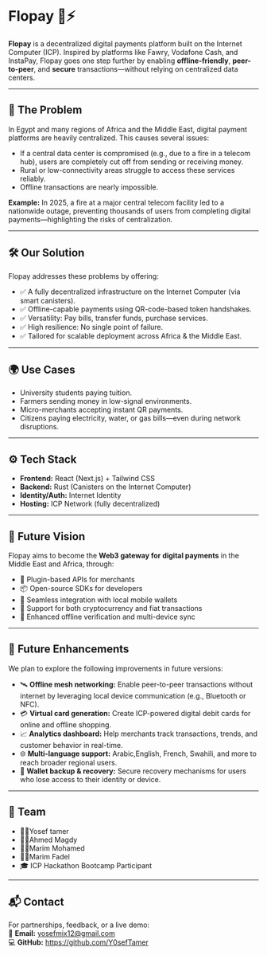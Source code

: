 # Flopay 🧾⚡

**Flopay** is a decentralized digital payments platform built on the Internet Computer (ICP). Inspired by platforms like Fawry, Vodafone Cash, and InstaPay, Flopay goes one step further by enabling **offline-friendly**, **peer-to-peer**, and **secure** transactions—without relying on centralized data centers.

---

## 🚨 The Problem

In Egypt and many regions of Africa and the Middle East, digital payment platforms are heavily centralized. This causes several issues:

- If a central data center is compromised (e.g., due to a fire in a telecom hub), users are completely cut off from sending or receiving money.
- Rural or low-connectivity areas struggle to access these services reliably.
- Offline transactions are nearly impossible.

**Example:** In 2025, a fire at a major central telecom facility led to a nationwide outage, preventing thousands of users from completing digital payments—highlighting the risks of centralization.

---

## 🛠️ Our Solution

Flopay addresses these problems by offering:

- ✅ A fully decentralized infrastructure on the Internet Computer (via smart canisters).
- ✅ Offline-capable payments using QR-code-based token handshakes.
- ✅ Versatility: Pay bills, transfer funds, purchase services.
- ✅ High resilience: No single point of failure.
- ✅ Tailored for scalable deployment across Africa & the Middle East.

---

## 🌍 Use Cases

- University students paying tuition.
- Farmers sending money in low-signal environments.
- Micro-merchants accepting instant QR payments.
- Citizens paying electricity, water, or gas bills—even during network disruptions.

---

## ⚙️ Tech Stack

- **Frontend:** React (Next.js) + Tailwind CSS
- **Backend:** Rust (Canisters on the Internet Computer)
- **Identity/Auth:** Internet Identity 
- **Hosting:** ICP Network (fully decentralized)

---

## 🚀 Future Vision

Flopay aims to become the **Web3 gateway for digital payments** in the Middle East and Africa, through:

- 🔌 Plugin-based APIs for merchants
- 📦 Open-source SDKs for developers
- 📲 Seamless integration with local mobile wallets
- 💱 Support for both cryptocurrency and fiat transactions
- 🔐 Enhanced offline verification and multi-device sync

---

## 🔮 Future Enhancements

We plan to explore the following improvements in future versions:

- 🛰️ **Offline mesh networking:** Enable peer-to-peer transactions without internet by leveraging local device communication (e.g., Bluetooth or NFC).
- 💳 **Virtual card generation:** Create ICP-powered digital debit cards for online and offline shopping.
- 📈 **Analytics dashboard:** Help merchants track transactions, trends, and customer behavior in real-time.
- 🌐 **Multi-language support:** Arabic,English, French, Swahili, and more to reach broader regional users.
- 👛 **Wallet backup & recovery:** Secure recovery mechanisms for users who lose access to their identity or device.

---

## 🤝 Team

- 👨‍💻Yosef tamer
- 👨‍💻Ahmed Magdy
- 👨‍💻Marim Mohamed
- 👨‍💻Marim Fadel
- 🎓 ICP Hackathon Bootcamp Participant

---

## 📬 Contact

For partnerships, feedback, or a live demo:  
📧 **Email:** yosefmix12@gmail.com  
💻 **GitHub:** https://github.com/Y0sefTamer
